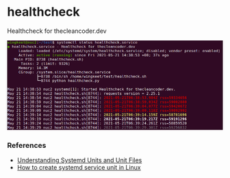 # healthcheck
Healthcheck for thecleancoder.dev

![systemctl-status](screenshot.png)

### References
- [Understanding Systemd Units and Unit Files](https://www.digitalocean.com/community/tutorials/understanding-systemd-units-and-unit-files)
- [How to create systemd service unit in Linux](https://linuxconfig.org/how-to-create-systemd-service-unit-in-linux)
